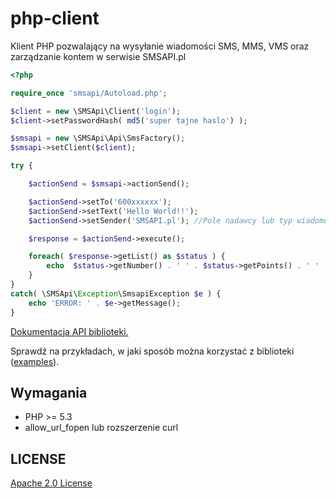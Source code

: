 ﻿php-client
==========

Klient PHP pozwalający na wysyłanie wiadomości SMS, MMS, VMS oraz zarządzanie kontem w serwisie SMSAPI.pl

```php
<?php

require_once 'smsapi/Autoload.php';

$client = new \SMSApi\Client('login');
$client->setPasswordHash( md5('super tajne haslo') );

$smsapi = new \SMSApi\Api\SmsFactory();
$smsapi->setClient($client);

try {

	$actionSend = $smsapi->actionSend();

	$actionSend->setTo('600xxxxxx');
	$actionSend->setText('Hello World!!');
	$actionSend->setSender('SMSAPI.pl'); //Pole nadawcy lub typ wiadomość 'ECO', '2Way'

	$response = $actionSend->execute();

	foreach( $response->getList() as $status ) {
		echo  $status->getNumber() . ' ' . $status->getPoints() . ' ' . $status->getStatus();
	}
}
catch( \SMSApi\Exception\SmsapiException $e ) {
	echo 'ERROR: ' . $e->getMessage();
}
```

[Dokumentacja API biblioteki.](https://github.com/smsapi/smsapi-php-client/wiki)

Sprawdź na przykładach, w jaki sposób można korzystać z biblioteki ([examples](https://github.com/smsapi/smsapi-php-client/wiki/Examples)).

## Wymagania

* PHP >= 5.3
* allow_url_fopen lub rozszerzenie curl


## LICENSE
[Apache 2.0 License](https://github.com/smsapi/smsapi-php-client/blob/master/LICENSE)
